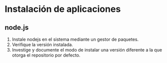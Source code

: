 # Instalación de aplicaciones

## node.js

1. Instale nodejs en el sistema mediante un gestor de paquetes.
2. Verifique la versión instalada.
3. Investige y documente el modo de instalar una versión diferente a la que otorga el repositorio por defecto.

